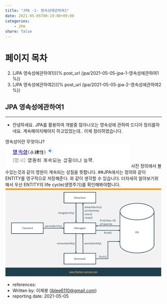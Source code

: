 ```yaml
---
title: "JPA -1- 영속성에관하여1"
date: 2021-05-05T00:19:00+09:00
categories: 
    - JPA
share: false
---
```


# 페이지 목차
2. [JPA 영속성에관하여1]({% post_url /jpa/2021-05-05-jpa-1-영속성에관하여1 %})
2. [JPA 영속성에관하여2]({% post_url /jpa/2021-05-05-jpa-2-영속성에관하여2 %})

## JPA 영속성에관하여1

---
- 안녕하세요. JPA를 활용하여 개발중 많아나오는 영속성에 관하여 드디어 정리를하네요. 계속해야지해야지 하고있었는데.. 이제 정리하였습니다.

영속성이란 무엇이냐? 
 ![1-1](/images/jpa/2021-05-05-jpa-1-영속성에관하여1.PNG)
사전 정의에서 볼수있는것과 같이 영원이 계속되는 성질을 뜻합니다.
##JPA에서는 정의와 같이 ENTITY를 영구적으로 저장해준다.
와 같이 생각할 수 있습니다. 더자세히 알아보기위해서 우선 ENTITY의 life cycle(생명주기)를 확인해봐야합니다.
 ![1-2](/images/jpa/2021-05-05-jpa-1-영속성에관하여2.PNG)

- references:
- Written by: 이재봉 (jblee6110@gmail.com)
- reporting date: 2021-05-05